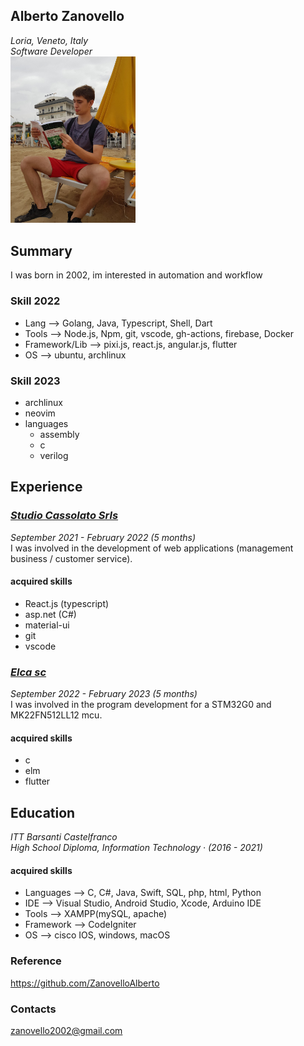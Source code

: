 ## **Alberto Zanovello**
*Loria, Veneto, Italy* <br>
*Software Developer* <br>
<img src="pic/sand.png" width="200px"></img>


## Summary
I was born in 2002, im interested in automation and workflow

### Skill 2022
- Lang --> Golang, Java, Typescript, Shell, Dart
- Tools --> Node.js, Npm, git, vscode, gh-actions, firebase, Docker
- Framework/Lib --> pixi.js, react.js, angular.js, flutter
- OS --> ubuntu, archlinux

### Skill 2023
- archlinux
- neovim
- languages
    - assembly
    - c
    - verilog

## Experience

### [*Studio Cassolato Srls*](https://www.studiocassolato.it/method)
*September 2021 - February 2022 (5 months)* <br>
I was involved in the development of web applications (management
business / customer service). <br>
#### **acquired skills**
- React.js (typescript)
- asp.net (C#)
- material-ui
- git
- vscode

### [*Elca sc*](https://elca-sc.com/)
*September 2022 - February 2023 (5 months)* <br>
I was involved in the program development for a STM32G0 and MK22FN512LL12 mcu. <br>
#### **acquired skills**
- c
- elm
- flutter 

## Education
*ITT Barsanti Castelfranco* <br>
*High School Diploma, Information Technology · (2016 - 2021)* <br>
#### **acquired skills**
- Languages --> C, C#, Java, Swift, SQL, php, html, Python
- IDE --> Visual Studio, Android Studio, Xcode, Arduino IDE
- Tools --> XAMPP(mySQL, apache)
- Framework --> CodeIgniter
- OS --> cisco IOS, windows, macOS


### Reference 
https://github.com/ZanovelloAlberto <br>

### Contacts
zanovello2002@gmail.com